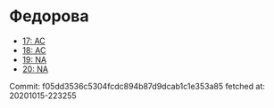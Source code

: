 # Федорова
- [17: AC](17.md)
- [18: AC](18.md)
- [19: NA](19.md)
- [20: NA](20.md)

Commit: f05dd3536c5304fcdc894b87d9dcab1c1e353a85
 fetched at: 20201015-223255
